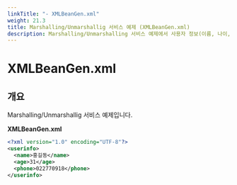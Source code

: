 ```yaml
---
linkTitle: "- XMLBeanGen.xml"
weight: 21.3
title: Marshalling/Unmarshallig 서비스 예제 (XMLBeanGen.xml)
description: Marshalling/Unmarshalling 서비스 예제에서 사용자 정보(이름, 나이, 전화번호)를 포함한 XML 데이터이다.
---
```

# XMLBeanGen.xml

## 개요 

Marshalling/Unmarshallig 서비스 예제입니다. 

**XMLBeanGen.xml**

```xml
<?xml version="1.0" encoding="UTF-8"?>
<userinfo>
  <name>홍길동</name>
  <age>31</age>
  <phone>022770918</phone>
</userinfo>
```